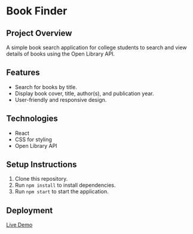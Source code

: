# Book Finder

## Project Overview

A simple book search application for college students to search and view details of books using the Open Library API.

## Features

- Search for books by title.
- Display book cover, title, author(s), and publication year.
- User-friendly and responsive design.

## Technologies

- React
- CSS for styling
- Open Library API

## Setup Instructions

1. Clone this repository.
2. Run `npm install` to install dependencies.
3. Run `npm start` to start the application.

## Deployment

[Live Demo](https://codesandbox.io/s/your-deployment-link)
